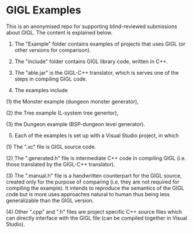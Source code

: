 # GIGL Examples

This is an anonymised repo for supporting blind-reviewed submissions about GIGL. The content is explained below.


1. The "Example" folder contains examples of projects that uses GIGL (or other versions for comparison).


2. The "include" folder contains GIGL library code, written in C++.


3. The "able.jar" is the GIGL-C++ translator, which is serves one of the steps in compiling GIGL code.


4. The examples include

  (1) the Monster example (dungeon monster generator),
  
  (2) the Tree example (L-system tree genertor),
  
  (3) the Dungeon example (BSP-dungeon level generator).
  

5. Each of the examples is set up with a Visual Studio project, in which
  
  (1) The ".xc" file is GIGL source code.
  
  (2) The ".generated.h" file is intermediate C++ code in compiling GIGL (i.e. those translated by the GIGL-C++ translator).
  
  (3) The ".manual.h" file is a handwritten counterpart for the GIGL source, created only for the purpose of comparing (i.e. they are not required for compiling the example). It intends to reproduce the semantics of the GIGL code but is more uses approaches natural to human thus being less generalizable than the GIGL version.
  
  (4) Other ".cpp" and ".h" files are project specific C++ source files which can directly interface with the GIGL file (can be compiled together in Visual Studio).

